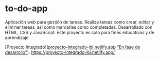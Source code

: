 # to-do-app
Aplicación web para gestión de tareas. Realiza tareas como crear, editar y eliminar tareas, así como marcarlas como completadas. Desarrollado con HTML, CSS y JavaScript. Este proyecto es solo para fines educativos y de aprendizaje


[Proyecto Integrado]([proyecto-integrado-ibi.netlify.app "En fase de desarrollo"](https://proyecto-integrado-ibi.netlify.app/)).
https://proyecto-integrado-ibi.netlify.app/

